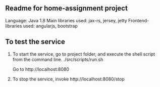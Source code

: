 Readme for home-assignment project
--------------------------
Language: Java 1.8
Main libraries used: jax-rs, jersey, jetty
Frontend-libraries used: angularjs, bootstrap

To test the service
--------------------------

1. To start the service, go to project folder, and execute the shell script from the command line.
    ./src/scripts/run.sh

    Go to http://localhost:8080

2. To stop the service, invoke
    http://localhost:8080/stop
